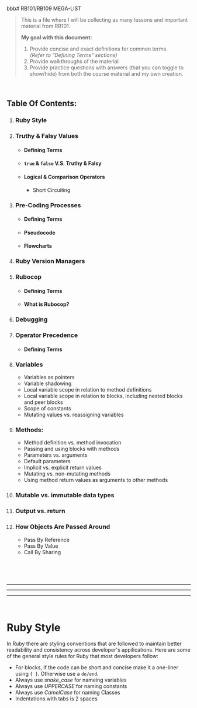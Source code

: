 bbb# RB101/RB109 MEGA-LIST
> This is a file where I will be collecting as many lessons and important material from RB101. </br>
>
> **My goal with this document:**
> 1. Provide concise and exact definitions for common terms. </br> 
>     _(Refer to "Defining Terms" sections)_
> 2. Provide walkthroughs of the material
> 3. Provide practice questions with answers (that you can toggle to show/hide) from both the course material and my own creation.

<br>

## Table Of Contents:

1. ### Ruby Style

2. ### Truthy & Falsy Values
    - #### Defining Terms
    - #### `true` & `false` V.S. Truthy & Falsy  
    - #### Logical & Comparison Operators
      - Short Circuiting

3. ### Pre-Coding Processes
    - #### Defining Terms  
    - #### Pseudocode
    - #### Flowcharts

4. ### Ruby Version Managers

5. ### Rubocop
    - #### Defining Terms
    - #### What is Rubocop?

6. ### Debugging

7. ### Operator Precedence
    - #### Defining Terms

8. ### Variables
    - Variables as pointers
    - Variable shadowing
    - Local variable scope in relation to method definitions
    - Local variable scope in relation to blocks, including nested blocks and peer blocks
    - Scope of constants
    - Mutating values vs. reassigning variables

9. ### Methods:
    - Method definition vs. method invocation
    - Passing and using blocks with methods
    - Parameters vs. arguments
    - Default parameters
    - Implicit vs. explicit return values
    - Mutating vs. non-mutating methods
    - Using method return values as arguments to other methods

10. ### Mutable vs. immutable data types
11. ### Output vs. return
12. ### How Objects Are Passed Around
      - Pass By Reference
      - Pass By Value
      - Call By Sharing

<br>
<br>
<br>

---------------------------------------------------------------------------------------------------------
---------------------------------------------------------------------------------------------------------
--------------------------------------------------------------------------------------------------------
<br>

# Ruby Style
In Ruby there are styling conventions that are followed to maintain better readability and consistency across developer's appilications. Here are some of the general style rules for Ruby that most developers follow:
- For blocks, if the code can be short and concise make it a one-liner using `{ }`. Otherwise use a `do/end`.
- Always use _snake_case_ for nameing variables
- Always use _UPPERCASE_ for naming constants
- Always use _CamelCase_ for naming Classes
- Indentations with tabs is 2 spaces